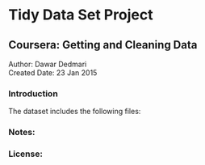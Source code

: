 Tidy Data Set Project
=========================

Coursera: Getting and Cleaning Data
-------------------------------------

Author: Dawar Dedmari  
Created Date: 23 Jan 2015  

### Introduction

The dataset includes the following files:

### Notes:

### License:




